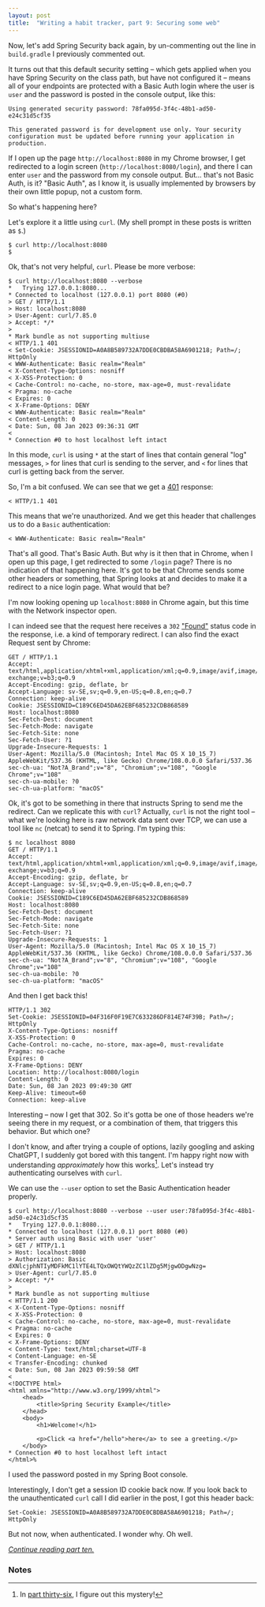 ```yaml
---
layout: post
title:  "Writing a habit tracker, part 9: Securing some web"
---
```

Now, let's add Spring Security back again, by un-commenting out the line in `build.gradle` I previously commented out.

It turns out that this default security setting – which gets applied when you have Spring Security on the class path, but have not configured it – means all of your endpoints are protected with a Basic Auth login where the user is `user` and the password is posted in the console output, like this:

```
Using generated security password: 78fa095d-3f4c-48b1-ad50-e24c31d5cf35

This generated password is for development use only. Your security configuration must be updated before running your application in production.
```

If I open up the page `http://localhost:8080` in my Chrome browser, I get redirected to a login screen (`http://localhost:8080/login`), and there I can enter `user` and the password from my console output. But... that's not Basic Auth, is it? "Basic Auth", as I know it, is usually implemented by browsers by their own little popup, not a custom form.   

So what's happening here?

Let's explore it a little using `curl`. (My shell prompt in these posts is written as `$`.)

```shell
$ curl http://localhost:8080
$
```
Ok, that's not very helpful, `curl`. Please be more verbose:

```shell
$ curl http://localhost:8080 --verbose
*   Trying 127.0.0.1:8080...
* Connected to localhost (127.0.0.1) port 8080 (#0)
> GET / HTTP/1.1
> Host: localhost:8080
> User-Agent: curl/7.85.0
> Accept: */*
>
* Mark bundle as not supporting multiuse
< HTTP/1.1 401
< Set-Cookie: JSESSIONID=A0A8B589732A7DDE0CBDBA58A6901218; Path=/; HttpOnly
< WWW-Authenticate: Basic realm="Realm"
< X-Content-Type-Options: nosniff
< X-XSS-Protection: 0
< Cache-Control: no-cache, no-store, max-age=0, must-revalidate
< Pragma: no-cache
< Expires: 0
< X-Frame-Options: DENY
< WWW-Authenticate: Basic realm="Realm"
< Content-Length: 0
< Date: Sun, 08 Jan 2023 09:36:31 GMT
<
* Connection #0 to host localhost left intact
```

In this mode, `curl` is using `*` at the start of lines that contain general "log" messages, `>` for lines that curl is sending to the server, and `<` for lines that curl is getting back from the server. 

So, I'm a bit confused. We can see that we get a [401](https://http.cat/401) response:

```
< HTTP/1.1 401
```

This means that we're unauthorized. And we get this header that challenges us to do a `Basic` authentication:

```
< WWW-Authenticate: Basic realm="Realm"
```

That's all good. That's Basic Auth. But why is it then that in Chrome, when I open up this page, I get redirected to some `/login` page? There is no indication of that happening here. It's got to be that Chrome sends some other headers or something, that Spring looks at and decides to make it a redirect to a nice login page. What would that be?

I'm now looking opening up `localhost:8080` in Chrome again, but this time with the Network inspector open. 

I can indeed see that the request here receives a `302` ["Found"](https://developer.mozilla.org/en-US/docs/Web/HTTP/Status/302) status code in the response, i.e. a kind of temporary redirect. I can also find the exact Request sent by Chrome:

```
GET / HTTP/1.1
Accept: text/html,application/xhtml+xml,application/xml;q=0.9,image/avif,image/webp,image/apng,*/*;q=0.8,application/signed-exchange;v=b3;q=0.9
Accept-Encoding: gzip, deflate, br
Accept-Language: sv-SE,sv;q=0.9,en-US;q=0.8,en;q=0.7
Connection: keep-alive
Cookie: JSESSIONID=C189C6ED45DA62EBF685232CDB868589
Host: localhost:8080
Sec-Fetch-Dest: document
Sec-Fetch-Mode: navigate
Sec-Fetch-Site: none
Sec-Fetch-User: ?1
Upgrade-Insecure-Requests: 1
User-Agent: Mozilla/5.0 (Macintosh; Intel Mac OS X 10_15_7) AppleWebKit/537.36 (KHTML, like Gecko) Chrome/108.0.0.0 Safari/537.36
sec-ch-ua: "Not?A_Brand";v="8", "Chromium";v="108", "Google Chrome";v="108"
sec-ch-ua-mobile: ?0
sec-ch-ua-platform: "macOS"
```

Ok, it's got to be something in there that instructs Spring to send me the redirect. Can we replicate this with `curl`? Actually, `curl` is not the right tool – what we're looking here is raw network data sent over TCP, we can use a tool like `nc` (netcat) to send it to Spring. I'm typing this: 

```shell
$ nc localhost 8080
GET / HTTP/1.1
Accept: text/html,application/xhtml+xml,application/xml;q=0.9,image/avif,image/webp,image/apng,*/*;q=0.8,application/signed-exchange;v=b3;q=0.9
Accept-Encoding: gzip, deflate, br
Accept-Language: sv-SE,sv;q=0.9,en-US;q=0.8,en;q=0.7
Connection: keep-alive
Cookie: JSESSIONID=C189C6ED45DA62EBF685232CDB868589
Host: localhost:8080
Sec-Fetch-Dest: document
Sec-Fetch-Mode: navigate
Sec-Fetch-Site: none
Sec-Fetch-User: ?1
Upgrade-Insecure-Requests: 1
User-Agent: Mozilla/5.0 (Macintosh; Intel Mac OS X 10_15_7) AppleWebKit/537.36 (KHTML, like Gecko) Chrome/108.0.0.0 Safari/537.36
sec-ch-ua: "Not?A_Brand";v="8", "Chromium";v="108", "Google Chrome";v="108"
sec-ch-ua-mobile: ?0
sec-ch-ua-platform: "macOS"

```

And then I get back this! 
```
HTTP/1.1 302
Set-Cookie: JSESSIONID=04F316F0F19E7C633286DF814E74F39B; Path=/; HttpOnly
X-Content-Type-Options: nosniff
X-XSS-Protection: 0
Cache-Control: no-cache, no-store, max-age=0, must-revalidate
Pragma: no-cache
Expires: 0
X-Frame-Options: DENY
Location: http://localhost:8080/login
Content-Length: 0
Date: Sun, 08 Jan 2023 09:49:30 GMT
Keep-Alive: timeout=60
Connection: keep-alive

```

Interesting – now I get that 302. So it's gotta be one of those headers we're seeing there in my request, or a combination of them, that triggers this behavior. But which one? 

I don't know, and after trying a couple of options, lazily googling and asking ChatGPT, I suddenly got bored with this tangent. I'm happy right now with understanding _approximately_ how this works[^1]. Let's instead try authenticating ourselves with `curl`.

We can use the `--user` option to set the Basic Authentication header properly.

```shell
$ curl http://localhost:8080 --verbose --user user:78fa095d-3f4c-48b1-ad50-e24c31d5cf35
*   Trying 127.0.0.1:8080...
* Connected to localhost (127.0.0.1) port 8080 (#0)
* Server auth using Basic with user 'user'
> GET / HTTP/1.1
> Host: localhost:8080
> Authorization: Basic dXNlcjphNTIyMDFkMC1lYTE4LTQxOWQtYWQzZC1lZDg5MjgwODgwNzg=
> User-Agent: curl/7.85.0
> Accept: */*
>
* Mark bundle as not supporting multiuse
< HTTP/1.1 200
< X-Content-Type-Options: nosniff
< X-XSS-Protection: 0
< Cache-Control: no-cache, no-store, max-age=0, must-revalidate
< Pragma: no-cache
< Expires: 0
< X-Frame-Options: DENY
< Content-Type: text/html;charset=UTF-8
< Content-Language: en-SE
< Transfer-Encoding: chunked
< Date: Sun, 08 Jan 2023 09:59:58 GMT
<
<!DOCTYPE html>
<html xmlns="http://www.w3.org/1999/xhtml">
    <head>
        <title>Spring Security Example</title>
    </head>
    <body>
        <h1>Welcome!</h1>

        <p>Click <a href="/hello">here</a> to see a greeting.</p>
    </body>
* Connection #0 to host localhost left intact
</html>%
``` 

I used the password posted in my Spring Boot console.

Interestingly, I don't get a session ID cookie back now. If you look back to the unauthenticated `curl` call I did earlier in the post, I got this header back: 

```
Set-Cookie: JSESSIONID=A0A8B589732A7DDE0CBDBA58A6901218; Path=/; HttpOnly
```

But not now, when authenticated. I wonder why. Oh well.

_[Continue reading part ten.](/2023/01/10/habit-tracker-securing-things-2.html)_

### Notes

[^1]: In [part thirty-six](/2023/02/21/adding-apis.html), I figure out this mystery! 
